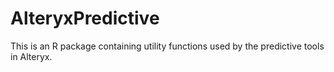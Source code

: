 # AlteryxPredictive

This is an R package containing utility functions used by the predictive tools in Alteryx.
